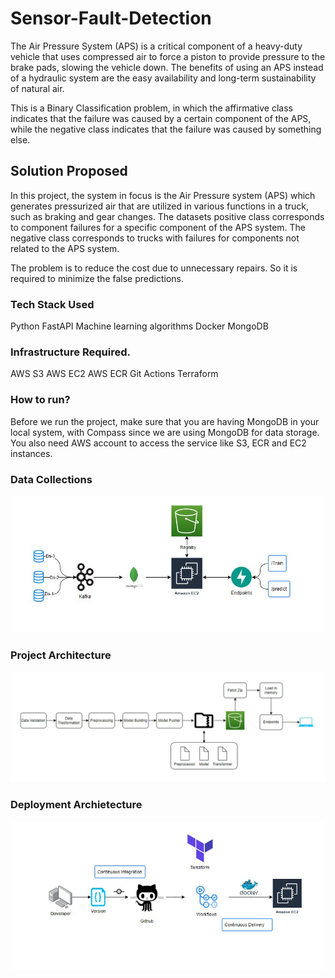 # Sensor-Fault-Detection

The Air Pressure System (APS) is a critical component of a heavy-duty vehicle that uses compressed air to force a piston to provide pressure to the brake pads, slowing the vehicle down. The benefits of using an APS instead of a hydraulic system are the easy availability and long-term sustainability of natural air.

This is a Binary Classification problem, in which the affirmative class indicates that the failure was caused by a certain component of the APS, while the negative class indicates that the failure was caused by something else.

## Solution Proposed
In this project, the system in focus is the Air Pressure system (APS) which generates pressurized air that are utilized in various functions in a truck, such as braking and gear changes. The datasets positive class corresponds to component failures for a specific component of the APS system. The negative class corresponds to trucks with failures for components not related to the APS system.

The problem is to reduce the cost due to unnecessary repairs. So it is required to minimize the false predictions.

### Tech Stack Used
Python
FastAPI
Machine learning algorithms
Docker
MongoDB

### Infrastructure Required.
AWS S3
AWS EC2
AWS ECR
Git Actions
Terraform

### How to run?
Before we run the project, make sure that you are having MongoDB in your local system, with Compass since we are using MongoDB for data storage. You also need AWS account to access the service like S3, ECR and EC2 instances.

### Data Collections

![Alt text](Flowcharts/Images/Data%20Collection.png)

### Project Architecture

![Alt text](Flowcharts/Images/project%20archietecture.png)


### Deployment Archietecture

![Alt text](Flowcharts/Images/deployment%20archietecture.png)